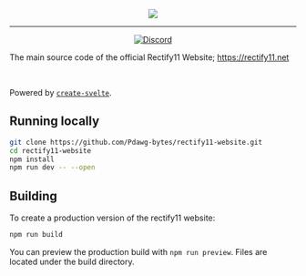<p align="center">
    <img src="https://raw.githubusercontent.com/Rectify11/Website/master/logo.png">
</p>

---

<div align="center">

[![Discord](https://img.shields.io/discord/1077324213142175744?style=flat-square)](https://discord.gg/gsgu9GCtsk)

</div>

The main source code of the official Rectify11 Website; https://rectify11.net

<br/>

Powered by [`create-svelte`](https://github.com/sveltejs/kit/tree/master/packages/create-svelte).

## Running locally

```bash
git clone https://github.com/Pdawg-bytes/rectify11-website.git
cd rectify11-website
npm install
npm run dev -- --open
```

## Building

To create a production version of the rectify11 website:

```bash
npm run build
```

You can preview the production build with `npm run preview`. Files are located under the build directory.
